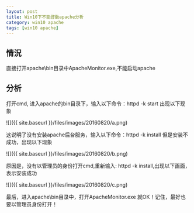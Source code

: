 ```yaml
---
layout: post
title: Win10下不能啓動apache分析
category: win10 apache
tags: [win10 apache]
---
```


## 情況  

直接打开apache\bin目录中ApacheMonitor.exe,不能启动apache  

## 分析  

打开cmd, 进入apache的bin目录下，输入以下命令：httpd -k start 出现以下现象  

![]({{ site.baseurl }}/files/images/20160820/a.png)   

这说明了没有安装apache后台服务，输入以下命令：httpd -k install 但是安装不成功，出现以下现象  

![]({{ site.baseurl }}/files/images/20160820/b.png)  


原因是，没有以管理员的身份打开cmd,重新输入: httpd -k install,出现以下画面，表示安装成功  

![]({{ site.baseurl }}/files/images/20160820/c.png)  

最后，进入apache\bin目录中，打开ApacheMonitor.exe 就OK！记住，最好也要以管理员身份打开！  
